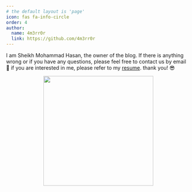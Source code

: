 ```yaml
---
# the default layout is 'page'
icon: fas fa-info-circle
order: 4
author:
  name: 4m3rr0r
  link: https://github.com/4m3rr0r 
---
```


I am Sheikh Mohammad Hasan, the owner of the blog. If there is anything wrong or if you have any questions, please feel free to contact us by email 🙂
if you are interested in me, please refer to my [resume](https://duckduckgo.com).
thank you! 😎
 
 
<center>

<img src="https://i.ibb.co/xYZH8Jf/Kakao-Talk-Photo-2022-09-30-10-21-35.jpg" width="300" height="300">

</center>

